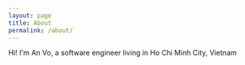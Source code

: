 ```yaml
---
layout: page
title: About
permalink: /about/
---
```


Hi! I'm An Vo, a software engineer living in Ho Chi Minh City, Vietnam
